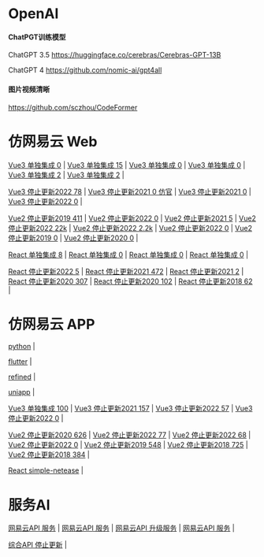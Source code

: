 # OpenAI
#### ChatPGT训练模型
ChatGPT 3.5 https://huggingface.co/cerebras/Cerebras-GPT-13B

ChatGPT 4 https://github.com/nomic-ai/gpt4all

#### 图片视频清晰
https://github.com/sczhou/CodeFormer

# 仿网易云 Web

[Vue3 单独集成 0](https://github.com/huang-wg/NeteaseCloudMusic-Vue3.0-typescript) |
[Vue3 单独集成 15](https://github.com/xlz122/NeteaseCloudMusic) |
[Vue3 单独集成 0](https://github.com/coderwujx/NetEaseCloudMusic) |
[Vue3 单独集成 0](https://github.com/LeoJ340/vue3-music) |
[Vue3 单独集成 2](https://github.com/naaaacI-Y/netease-music-web) |
[Vue3 单独集成 2](https://github.com/chen-ziwen/chiko_music) |

[Vue3 停止更新2022 78](https://github.com/programmermark/web-music-player) |
[Vue3 停止更新2021 0 仿官](https://github.com/touryung/vue3-cloudmusic) |
[Vue3 停止更新2021 0](https://github.com/fujiazhang/Music-For-The-Poor) |
[Vue3 停止更新2022 0](https://github.com/path-yu/vue3-cloud-music) |

[Vue2 停止更新2019 411](https://github.com/IFmiss/vue-music) |
[Vue2 停止更新2022 0](https://github.com/mugglehouse/MusicLand) |
[Vue2 停止更新2021 5](https://github.com/xuzhihangzzz/mymusic) |
[Vue2 停止更新2022 22k](https://github.com/qier222/YesPlayMusic) |
[Vue2 停止更新2022 2.2k](https://github.com/sl1673495/vue-netease-music) |
[Vue2 停止更新2022 0](https://github.com/powerdong/Music-player) |
[Vue2 停止更新2019 0](https://github.com/AllenChinese/Netease-music-demo) |
[Vue2 停止更新2020 0](https://github.com/JYbmarawcp/vue-netease-music) |

[React 单独集成 8](https://github.com/Lisianthus-A/react-music) |
[React 单独集成 0](https://github.com/zb980921/react-music) |
[React 单独集成 0](https://github.com/Laplace-bit/react-ts-music) |
[React 单独集成 0](https://github.com/pangda666/wzq-web-music-react) |

[React 停止更新2022 5](https://github.com/kakachake/cloud_music_monorepo) |
[React 停止更新2021 472](https://github.com/wanguano/Music163-React) |
[React 停止更新2021 2](https://github.com/haiweilian/react-netease-music) |
[React 停止更新2020 307](https://github.com/maomao1996/react-music) |
[React 停止更新2020 102](https://github.com/yayxs/NeteaseCloudMusic) |
[React 停止更新2018 62](https://github.com/wandiao/nec-music) |
# 仿网易云 APP
[python](https://github.com/darknessomi/musicbox) |

[flutter](https://github.com/boyan01/flutter-netease-music) |

[refined](https://github.com/solstice23/refined-now-playing-netease) |

[uniapp](https://github.com/liyongbin2/uniapp-music) |

[Vue3 单独集成 100](https://github.com/Yeti-xxx/Cloud-Music-move) |
[Vue3 停止更新2021 157](https://github.com/lang1427/vue-typescript-music) |
[Vue3 停止更新2022 57](https://github.com/imzusheng/netease-music-uniapp) |
[Vue3 停止更新2022 0](https://github.com/han-xuefeng/vue-NetEaseCloudMusic) |

[Vue2 停止更新2020 626](https://github.com/fudaosheng/Vue-NeteaseCloud-WebMusicApp) |
[Vue2 停止更新2022 77](https://github.com/zoyopo/mobile-music) |
[Vue2 停止更新2022 68](https://github.com/imzusheng/Netease-Cloud-Player) |
[Vue2 停止更新2022 0](https://github.com/liyabai1/NeteaseMusicWebApp_version2.0.0) |
[Vue2 停止更新2019 548](https://github.com/ddqre12345/vue-music) |
[Vue2 停止更新2018 725](https://github.com/hua1995116/musiccloudWebapp) |
[Vue2 停止更新2018 384](https://github.com/sqaiyan/neteasemusic) |

[React simple-netease](https://github.com/surmon-china/simple-netease-cloud-music) |
# 服务AI
[网易云API 服务](https://github.com/Binaryify/NeteaseCloudMusicApi) |
[网易云API 服务](https://github.com/terenzzzz/NeteaseCloudMusicApi) |
[网易云API 升级服务](https://github.com/ZainCheung/netease-cloud-api) |
[网易云API 服务](https://github.com/sqaiyan/netmusic-node) |

[综合API 停止更新](https://github.com/iqiqiya/iqiqiya-API) |
